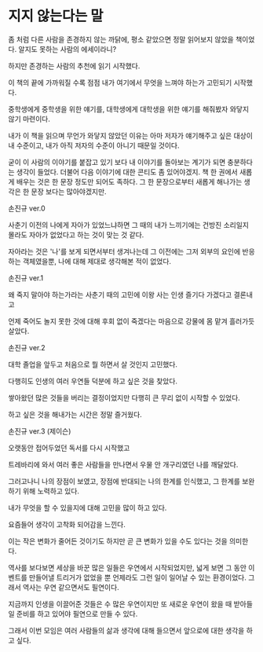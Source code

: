 # 지지 않는다는 말

좀 처럼 다른 사람을 존경하지 않는 까닭에, 평소 같았으면 정말 읽어보지 않았을 책이었다. 알지도 못하는 사람의 에세이라니?

하지만 존경하는 사람의 추천에 읽기 시작했다.



이 책의 끝에 가까워질 수록 점점 내가 여기에서 무엇을 느껴야 하는가 고민되기 시작했다.

중학생에게 중학생을 위한 얘기를, 대학생에게 대학생을 위한 얘기를 해줘봤자 와닿지 않기 마련이다.

내가 이 책을 읽으며 무언가 와닿지 않았던 이유는 아마 저자가 얘기해주고 싶은 대상이 내 수준이고, 내가 아직 저자의 수준이 아니기 때문일 것이다.

굳이 이 사람의 이야기를 붙잡고 있기 보다 내 이야기를 돌아보는 계기가 되면 충분하다는 생각이 들었다. 더불어 다음 이야기에 대한 콘티도 좀 있어야겠지.
책 한 권에서 새롭게 배우는 것은 한 문장 정도만 되어도 족하다. 그 한 문장으로부터 새롭게 해나가는 생각은 한 문장 보다는 많아야겠지만.





손진규 ver.0



사춘기 이전의 나에게 자아가 있었느냐하면 그 때의 내가 느끼기에는 건방진 소리일지 몰라도 자아가 없었다고 하는 것이 맞는 것 같다.

자아라는 것은 '나'를 보게 되면서부터 생겨나는데 그 이전에는 그저 외부의 요인에 반응하는 객체였을뿐, 나에 대해 제대로 생각해본 적이 없었다.



손진규 ver.1



왜 죽지 말아야 하는가라는 사춘기 때의 고민에 이왕 사는 인생 즐기다 가겠다고 결론내고

언제 죽어도 놀지 못한 것에 대해 후회 없이 죽겠다는 마음으로 강물에 몸 맡겨 흘러가듯 살았다.



손진규 ver.2



대학 졸업을 앞두고 처음으로 뭘 하면서 살 것인지 고민했다.

다행히도 인생의 여러 우연들 덕분에 하고 싶은 것을 찾았다.

쌓아왔던 많은 것들을 버리는 결정이었지만 다행히 큰 무리 없이 시작할 수 있었다.

하고 싶은 것을 해내가는 시간은 정말 즐거웠다.



손진규 ver.3 (제이슨)



오랫동안 접어두었던 독서를 다시 시작했고

트레바리에 와서 여러 좋은 사람들을 만나면서 우물 안 개구리였던 나를 깨달았다.

그러고나니 나의 장점이 보였고, 장점에 반대되는 나의 한계를 인식했고, 그 한계를 보완하기 위해 노력하고 있다.

내가 무엇을 할 수 있을지에 대해 고민을 많이 하고 있다.





요즘들어 생각이 고착화 되어감을 느낀다.

이는 작은 변화가 줄어든 것이기도 하지만 곧 큰 변화가 있을 수도 있다는 것을 의미한다.

역사를 보다보면 세상을 바꾼 많은 일들은 우연에서 시작되었지만, 넓게 보면 그 동안 이벤트를 만들어낼 트리거가 없었을 뿐 언제라도 그런 일이 일어날 수 있는 환경이었다. 그래서 역사는 우연 같으면서도 필연이다.

지금까지 인생을 이끌어준 것들은 수 많은 우연이지만 또 새로운 우연이 왔을 때 받아들일 준비를 하고 있어야 필연으로 만들 수 있다.

그래서 이번 모임은 여러 사람들의 삶과 생각에 대해 들으면서 앞으로에 대한 생각을 하고 싶다.